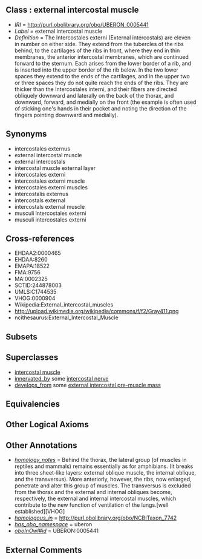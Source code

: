 
## Class : external intercostal muscle

 * *IRI* = http://purl.obolibrary.org/obo/UBERON_0005441
 * *Label* = external intercostal muscle
 * *Definition* = The Intercostales externi (External intercostals) are eleven in number on either side. They extend from the tubercles of the ribs behind, to the cartilages of the ribs in front, where they end in thin membranes, the anterior intercostal membranes, which are continued forward to the sternum. Each arises from the lower border of a rib, and is inserted into the upper border of the rib below. In the two lower spaces they extend to the ends of the cartilages, and in the upper two or three spaces they do not quite reach the ends of the ribs. They are thicker than the Intercostales interni, and their fibers are directed obliquely downward and laterally on the back of the thorax, and downward, forward, and medially on the front (the example is often used of sticking one's hands in their pocket and noting the direction of the fingers pointing downward and medially).

## Synonyms

 * intercostales externus
 * external intercostal muscle
 * external intercostals
 * intercostal muscle external layer
 * intercostales externi
 * intercostales externi muscle
 * intercostales externi muscles
 * intercostalis externus
 * intercostals external
 * intercostals external muscle
 * musculi intercostales externi
 * musculi intercostales externi

## Cross-references

 * EHDAA2:0000465
 * EHDAA:8260
 * EMAPA:18522
 * FMA:9756
 * MA:0002325
 * SCTID:244878003
 * UMLS:C1744535
 * VHOG:0000904
 * Wikipedia:External_intercostal_muscles
 * http://upload.wikimedia.org/wikipedia/commons/f/f2/Gray411.png
 * ncithesaurus:External_Intercostal_Muscle

## Subsets


## Superclasses

 * [intercostal muscle](../../UBERON/11/UBERON_0001111.md)
 * [innervated_by](../../RO/05/RO_0002005.md) some [intercostal nerve](../../UBERON/27/UBERON_0003727.md)
 * [develops_from](../../RO/02/RO_0002202.md) some [external intercostal pre-muscle mass](../../UBERON/74/UBERON_0010974.md)

## Equivalencies


## Other Logical Axioms


## Other Annotations

 * *[homology_notes](../../UBPROP/03/UBPROP_0000003.md)* = Behind the thorax, the lateral group (of muscles in reptiles and mammals) remains essentially as for amphibians. (It breaks into three sheet-like layers: external oblique muscle, the internal oblique, and the transversus). More anteriorly, however, the ribs, now enlarged, penetrate and alter this group of muscles. The transversus is excluded from the thorax and the external and internal obliques become, respectively, the external and internal intercostal muscles, which contribute to the new function of ventilation of the lungs.[well established][VHOG]
 * *[homologous_in](../../core#homologous/in/core#homologous_in.md)* = http://purl.obolibrary.org/obo/NCBITaxon_7742
 * *[has_obo_namespace](../../ce/oboInOwl#hasOBONamespace.md)* = uberon
 * *[oboInOwl#id](../../id/oboInOwl#id.md)* = UBERON:0005441

## External Comments

